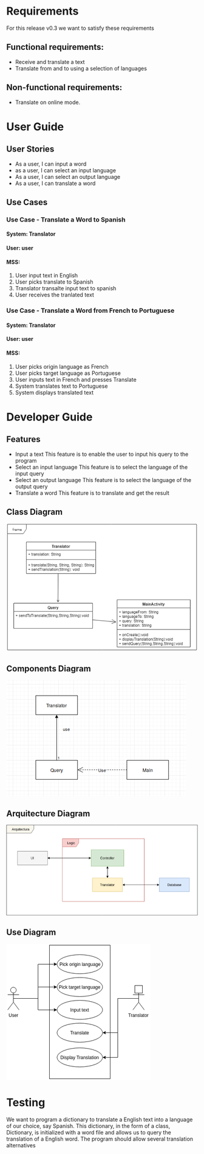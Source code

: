 # Requirements

For this release v0.3 we want to satisfy these requirements
## Functional requirements:
- Receive and translate a text
- Translate from and to using a selection of languages

## Non-functional requirements:
- Translate on online mode.

# User Guide

## User Stories

- As a user, I can input a word
- as a user, I can select an input language
- As a user, I can select an output language
- As a user, I can translate a word

## Use Cases

### Use Case - Translate a Word to Spanish
#### System: Translator
#### User: user
#### MSS:
1. User input text in English
2. User picks translate to Spanish
3. Translator transalte input text to spanish
4. User receives the tranlated text

### Use Case - Translate a Word from French to Portuguese
#### System: Translator
#### User: user
#### MSS:
1. User picks origin language as French
2. User picks target language as Portuguese
3. User inputs text in French and presses Translate
4. System translates text to Portuguese
5. System displays translated text


# Developer Guide

## Features

- Input a text
This feature is to enable the user to input his query to the program
- Select an input language
This feature is to select the language of the input query
- Select an output language
This feature is to select the language of the output query
- Translate a word
This feature is to translate and get the result

## Class Diagram
![Class Diagram](ClassDiagramDictionary.png)
## Components Diagram
![Components](components.png)
## Arquitecture Diagram
![Arquitecture](traductorArqui.png)
## Use Diagram
![Use Diagram](DiagramadeUsoTranslator.png)
# Testing

We want to program a dictionary to translate a English text into a language of our choice, say Spanish.  This dictionary, in the form of a class, Dictionary, is initialized with a word file and allows us to query the translation of a English word.  The program should allow several translation alternatives
